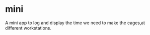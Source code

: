 # mini
 A mini app to log and display the time we need to make the cages,at different workstations.

